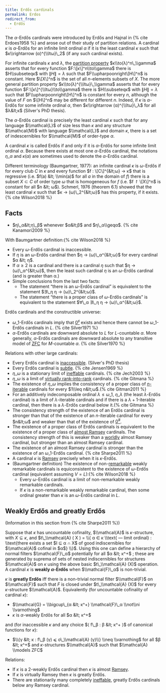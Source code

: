 ```yaml
---
title: Erdős cardinals
permalink: Erdos
redirect_from:
  - Erdős
---
```



The $α$-Erdős cardinals were introduced by Erdős and Hajnal in
{% cite Erdoes1958 %} and arose out of their
study of partition relations. A cardinal $κ$ is $α$-Erdős
for an infinite limit ordinal $α$ if it is the least cardinal
$κ$ such that $κ\\rightarrow (α)^{\\ltω}\_2$ (if
any such cardinal exists).

For infinite cardinals $κ$ and $λ$, the [partition
property](Partition_property "Partition property")
$κ\\to(λ)^n\_\\gamma$ asserts that for every function
$F:\[κ\]^n\\to\\gamma$ there is $H\\subseteqκ$ with
$\|H\|=λ$ such that $F\\upharpoonright\[H\]^n$ is constant. Here
$\[X\]^n$ is the set of all $n$-elements subsets of $X$. The more
general partition property
$κ\\to(λ)^{\\ltω}\_\\gamma$ asserts that for every
function $F:\[κ\]^{\\ltω}\\to\\gamma$ there is
$H\\subseteqκ$ with $\|H\|=λ$ such that
$F\\upharpoonright\[H\]^n$ is constant for every $n$, although the value
of $F$ on $\[H\]^n$ may be different for different $n$. Indeed, if
$κ$ is $α$-Erdős for some infinite ordinal $α$, then
$κ\\rightarrow (α)^{\\ltω}\_λ$ for all
$λ&lt;κ$ (Silver's PhD thesis).

The $α$-Erdős cardinal is precisely the least cardinal $κ$
such that for any language $\\mathcal{L}$ of size less than $κ$
and any structure $\\mathcal{M}$ with language $\\mathcal{L}$ and domain
$κ$, there is a set of indescernibles for $\\mathcal{M}$ of
order-type $α$.

A cardinal $κ$ is called Erdős if and only if it is
$α$-Erdős for some infinite limit ordinal $α$. Because there
exists at most one $α$-Erdős cardinal, the notations
$η\_α$ and $κ(α)$ are sometimes used to denote the
$α$-Erdős cardinal.

Different terminology (Baumgartner, 1977): an infinite cardinal $κ$ is
$ω$-Erdős if for every club $C$ in $κ$ and every function $f :
\[C\]^{&lt;ω} → κ$ that is regressive (i.e. $f(a) &lt; \\min(a)$ for all
$a$ in the domain of $f$) there is a subset $X ⊂ C$ of order type $ω$
that is homogeneous for $f$ (i.e. $f ↾ \[X\]^n$ is constant for all $n
&lt; ω$). Schmerl, 1976 (theorem 6.1) showed that the least cardinal $κ$
such that $κ → (ω)\_2^{&lt;ω}$ has this property, if it
exists.{% cite Wilson2018 %}

## Facts

-   $η\_α&lt;η\_β$ whenever $α&lt;β$ and
    $η\_α\\geqα$.
    {% cite Kanamori2009 %}

With Baumgartner
definition:{% cite Wilson2018 %}

-   Every $ω$-Erdős cardinal is inaccessible.
-   If $η$ is an $ω$-Erdős cardinal then $η → (ω)\_α^{&lt;ω}$ for every
    cardinal $α &lt; η$.
-   If $α ≥ 2$ is a cardinal and there is a cardinal $η$ such that $η →
    (ω)\_α^{&lt;ω}$, then the least such cardinal $η$ is an $ω$-Erdős
    cardinal (and is greater than α.)
-   Simple conclusions from the last two facts:
    -   The statement “there is an $ω$-Erdős cardinal” is equivalent to
        the statement $∃\_η η → (ω)\_2^{&lt;ω}$.
    -   The statement “there is a proper class of $ω$-Erdős cardinals”
        is equivalent to the statement $∀\_α ∃\_η η → (ω)\_α^{&lt;ω}$.

Erdős cardinals and the constructible universe:

-   $ω\_1$-Erdős cardinals imply that
    <a href="Zero_sharp" class="mw-redirect" title="Zero sharp">$0^\sharp$</a>
    exists and hence there cannot be $ω\_1$-Erdős cardinals in
    $L$. {% cite Silver1971 %}
-   $α$-Erdős cardinals are downward absolute to $L$ for
    $L$-countable $α$. More generally, $α$-Erdős cardinals
    are downward absolute to any transitive model of
    [ZFC](ZFC "ZFC") for
    $M$-countable $α$. {% cite Silver1970 %}

Relations with other large cardinals:

-   Every Erdős cardinal is
    [inaccessible](Inaccessible "Inaccessible").
    (Silver's PhD thesis)
-   Every Erdős cardinal is
    <a href="Subtle" class="mw-redirect" title="Subtle">subtle</a>.
    {% cite Jensen1969 %}
-   $η\_ω$ is a stationary limit of
    [ineffable](Ineffable "Ineffable")
    cardinals. {% cite Jech2003 %}
-   $η\_ω$ is a limit of
    <a href="Rank-into-rank" class="mw-redirect" title="Rank-into-rank">virtually rank-into-rank</a>
    cardinals. {% cite Gitmana %}
-   The existence of $η\_ω$ implies the consistency of a
    proper class of
    [$n$-iterable](Ramsey#iterable "Ramsey")
    cardinals for every $1\\leq
    n&lt;ω$.{% cite Gitman2011 %}
-   For an additively indecomposable ordinal $λ ≤ ω\_1$, $η\_λ$ (the
    least $λ$-Erdős cardinal) is a limit of $λ$-iterable cardinals and
    if there is a $λ + 1$-iterable cardinal, then there is a $λ$-Erdős
    cardinal below
    it.{% cite Gitmana %}
-   The consistency strength of the existence of an Erdős cardinal is
    stronger than that of the existence of an $n$-iterable cardinal for
    every $n&lt;ω$ and weaker than that of the existence of
    <a href="Zero_sharp" class="mw-redirect" title="Zero sharp">$0^{\#}$</a>.
-   The existence of a proper class of Erdős cardinals is equivalent to
    the existence of a proper class of [almost
    Ramsey](Ramsey#Almost_Ramsey_cardinal "Ramsey")
    cardinals. The consistency strength of this is weaker than a
    [worldly](Worldly "Worldly")
    almost Ramsey cardinal, but stronger than an almost Ramsey cardinal.
-   The existence of an almost Ramsey cardinal is stronger than the
    existence of an $ω\_1$-Erdős cardinal.
    {% cite Sharpe2011 %}
-   A cardinal $κ$ is
    [Ramsey](Ramsey "Ramsey")
    precisely when it is $κ$-Erdős.
-   (Baumgartner definition) The existence of
    non-[remarkable](Remarkable "Remarkable")
    weakly remarkable cardinals is equiconsistent to the existence of
    $ω$-Erdős cardinal (equivalent assuming
    $V=L$):{% cite Wilson2018 %}
    -   Every $ω$-Erdős cardinal is a limit of non-remarkable weakly
        remarkable cardinals.
    -   If $κ$ is a non-remarkable weakly remarkable cardinal, then some
        ordinal greater than $κ$ is an $ω$-Erdős cardinal in $L$.

## Weakly Erdős and greatly Erdős

(Information in this section from
{% cite Sharpe2011 %})

Suppose that $κ$ has uncountable cofinality, $\\mathcal{A}$ is
$κ$-structure, with $X ⊆ κ$, and $t\_\\mathcal{A} ( X ) = \\{ α ∈ κ
\\text{ — limit ordinal} : \\text{there exists a set $I ⊆ α ∩ X$ of good
indiscernibles for $\\mathcal{A}$ cofinal in $α$} \\}$. Using this one
can define a hierarchy of normal filters $\\mathcal{F}\_α$
potentially for all $α &lt; κ^+$ ; these are generated by suprema of
sets of nested indiscernibles for structures $\\mathcal{A}$ on $κ$ using
the above basic $t\_\\mathcal{A} (X)$ operation. A cardinal $κ$ is
**weakly $α$-Erdős** when $\\mathcal{F}\_α$ is non-trivial.

$κ$ is **greatly Erdős** iff there is a non-trivial normal filter
$\\mathcal{F}$ on $\\mathcal{F}$ such that $F$ is closed under
$t\_\\mathcal{A} (X)$ for every $κ$-structure $\\mathcal{A}$.
Equivalently (for uncountable cofinality of cardinal $κ$):

-   $\\mathcal{G} = \\bigcup\_{α &lt; κ^+}
    \\mathcal{F}\_α \\not\\ni \\varnothing$
-   $κ$ is $α$-weakly Erdős for all $α &lt; κ^+$

and (for inaccessible $κ$ and any choice $⟨ f\_β : β &lt; κ^+ ⟩$ of
canonical functions for $κ$):

-   $\\{γ &lt; κ : f\_β (γ) ⩽ o\_\\mathcal{A} (γ)\\} \\neq \\varnothing$
    for all $β &lt; κ^+$ and $κ$-structures $\\mathcal{A}$ such that
    $\\mathcal{A} \\models ZFC$

Relations:

-   If $κ$ is a $2$-weakly Erdős cardinal then $κ$ is almost
    [Ramsey](Ramsey "Ramsey").
-   If $κ$ is virtually Ramsey then $κ$ is greatly Erdős.
-   There are stationarily many completely
    [ineffable](Ineffable "Ineffable"),
    greatly Erdős cardinals below any Ramsey cardinal.
